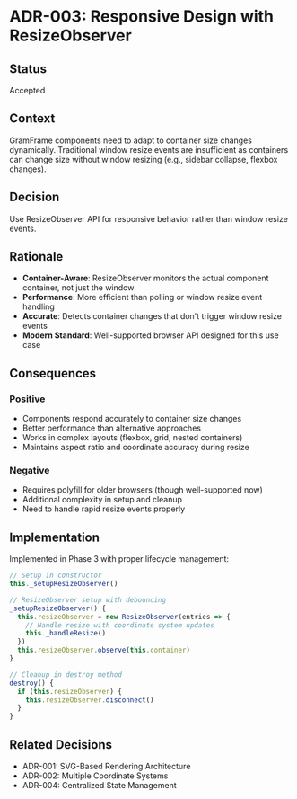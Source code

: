 # ADR-003: Responsive Design with ResizeObserver

## Status
Accepted

## Context
GramFrame components need to adapt to container size changes dynamically. Traditional window resize events are insufficient as containers can change size without window resizing (e.g., sidebar collapse, flexbox changes).

## Decision
Use ResizeObserver API for responsive behavior rather than window resize events.

## Rationale
- **Container-Aware**: ResizeObserver monitors the actual component container, not just the window
- **Performance**: More efficient than polling or window resize event handling
- **Accurate**: Detects container changes that don't trigger window resize events
- **Modern Standard**: Well-supported browser API designed for this use case

## Consequences
### Positive
- Components respond accurately to container size changes
- Better performance than alternative approaches
- Works in complex layouts (flexbox, grid, nested containers)
- Maintains aspect ratio and coordinate accuracy during resize

### Negative
- Requires polyfill for older browsers (though well-supported now)
- Additional complexity in setup and cleanup
- Need to handle rapid resize events properly

## Implementation
Implemented in Phase 3 with proper lifecycle management:
```javascript
// Setup in constructor
this._setupResizeObserver()

// ResizeObserver setup with debouncing
_setupResizeObserver() {
  this.resizeObserver = new ResizeObserver(entries => {
    // Handle resize with coordinate system updates
    this._handleResize()
  })
  this.resizeObserver.observe(this.container)
}

// Cleanup in destroy method
destroy() {
  if (this.resizeObserver) {
    this.resizeObserver.disconnect()
  }
}
```

## Related Decisions
- ADR-001: SVG-Based Rendering Architecture
- ADR-002: Multiple Coordinate Systems
- ADR-004: Centralized State Management